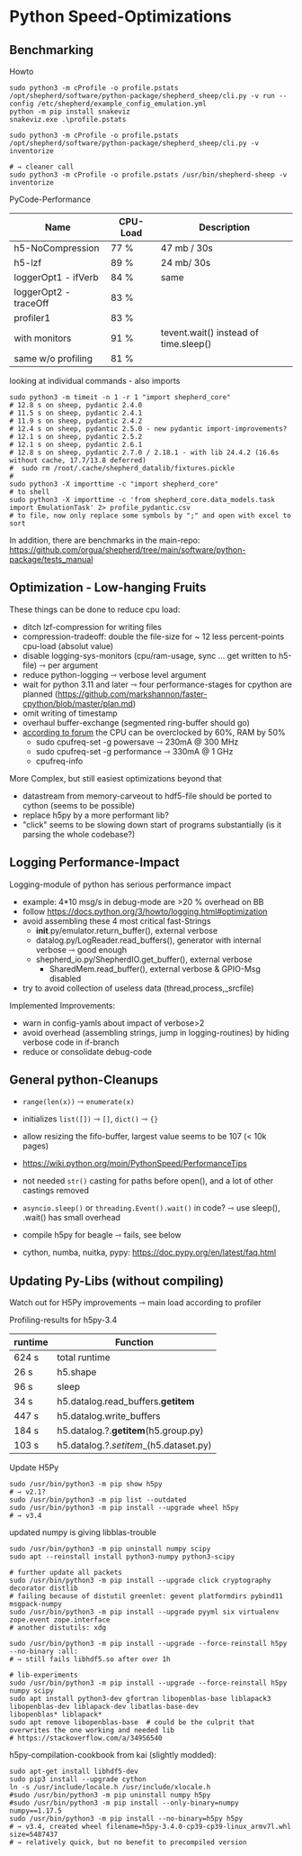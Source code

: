 # Python Speed-Optimizations

## Benchmarking

Howto

```Shell
sudo python3 -m cProfile -o profile.pstats  /opt/shepherd/software/python-package/shepherd_sheep/cli.py -v run --config /etc/shepherd/example_config_emulation.yml
python -m pip install snakeviz
snakeviz.exe .\profile.pstats

sudo python3 -m cProfile -o profile.pstats  /opt/shepherd/software/python-package/shepherd_sheep/cli.py -v inventorize

# ⇾ cleaner call
sudo python3 -m cProfile -o profile.pstats /usr/bin/shepherd-sheep -v inventorize
```

PyCode-Performance

| Name                  | CPU-Load | Description                           |
|-----------------------|----------|---------------------------------------|
| h5-NoCompression      | 77 %     | 47 mb / 30s                           |
| h5-lzf                | 89 %     | 24 mb/ 30s                            |
| loggerOpt1 - ifVerb   | 84 %     | same                                  |
| loggerOpt2 - traceOff | 83 %     |                                       |
| profiler1             | 83 %     |                                       |
| with monitors         | 91 %     | tevent.wait() instead of time.sleep() |
| same w/o profiling    | 81 %     |                                       |

looking at individual commands - also imports

```Shell
sudo python3 -m timeit -n 1 -r 1 "import shepherd_core"
# 12.8 s on sheep, pydantic 2.4.0
# 11.5 s on sheep, pydantic 2.4.1
# 11.9 s on sheep, pydantic 2.4.2
# 12.4 s on sheep, pydantic 2.5.0 - new pydantic import-improvements?
# 12.1 s on sheep, pydantic 2.5.2
# 12.1 s on sheep, pydantic 2.6.1
# 12.8 s on sheep, pydantic 2.7.0 / 2.18.1 - with lib 24.4.2 (16.6s without cache, 17.7/13.8 deferred)
#  sudo rm /root/.cache/shepherd_datalib/fixtures.pickle
#
sudo python3 -X importtime -c "import shepherd_core"
# to shell
sudo python3 -X importtime -c 'from shepherd_core.data_models.task import EmulationTask' 2> profile_pydantic.csv
# to file, now only replace some symbols by ";" and open with excel to sort
```

In addition, there are benchmarks in the main-repo: https://github.com/orgua/shepherd/tree/main/software/python-package/tests_manual

## Optimization - Low-hanging Fruits

These things can be done to reduce cpu load:

- ditch lzf-compression for writing files
- compression-tradeoff: double the file-size for ~ 12 less percent-points cpu-load (absolut value)
- disable logging-sys-monitors (cpu/ram-usage, sync ... get written to h5-file) ⇾ per argument
- reduce python-logging ⇾ verbose level argument
- wait for python 3.11 and later ⇾ four performance-stages for cpython are planned (https://github.com/markshannon/faster-cpython/blob/master/plan.md)
- omit writing of timestamp
- overhaul buffer-exchange (segmented ring-buffer should go)
- [according to forum](https://forum.beagleboard.org/t/beaglebone-overclocking-success/11628) the CPU can be overclocked by 60%, RAM by 50%
    - sudo cpufreq-set -g powersave     ⇾ 230mA @ 300 MHz
    - sudo cpufreq-set -g performance   ⇾ 330mA @ 1 GHz
    - cpufreq-info

More Complex, but still easiest optimizations beyond that
- datastream from memory-carveout to hdf5-file should be ported to cython (seems to be possible)
- replace h5py by a more performant lib?
- "click" seems to be slowing down start of programs substantially (is it parsing the whole codebase?)

## Logging Performance-Impact

Logging-module of python has serious performance impact

- example: 4*10 msg/s in debug-mode are >20 % overhead on BB
- follow https://docs.python.org/3/howto/logging.html#optimization
- avoid assembling these 4 most critical fast-Strings
    - __init__.py/emulator.return_buffer(), external verbose
    - datalog.py/LogReader.read_buffers(), generator with internal verbose ⇾ good enough
    - shepherd_io.py/ShepherdIO.get_buffer(), external verbose
        - SharedMem.read_buffer(), external verbose & GPIO-Msg disabled
- try to avoid collection of useless data (thread,process,_srcfile)

Implemented Improvements:

- warn in config-yamls about impact of verbose>2
- avoid overhead (assembling strings, jump in logging-routines) by hiding verbose code in if-branch
- reduce or consolidate debug-code

## General python-Cleanups

- `range(len(x))` ⇾ `enumerate(x)`
- initializes `list([])` ⇾ `[]`, `dict()` ⇾ `{}`
- allow resizing the fifo-buffer, largest value seems to be 107 (< 10k pages)
- https://wiki.python.org/moin/PythonSpeed/PerformanceTips
- not needed `str()` casting for paths before open(), and a lot of other castings removed
- `asyncio.sleep()` or `threading.Event().wait()` in code? ⇾ use sleep(), .wait() has small overhead

- compile h5py for beagle ⇾ fails, see below
- cython, numba, nuitka, pypy: https://doc.pypy.org/en/latest/faq.html

## Updating Py-Libs (without compiling)

Watch out for H5Py improvements ⇾ main load according to profiler

Profiling-results for h5py-3.4

| runtime | Function                               |
|---------|----------------------------------------|
| 624 s   | total runtime                          |
| 26 s    | h5.shape                               |
| 96 s    | sleep                                  |
| 34 s    | h5.datalog.read_buffers.__getitem__    |
| 447 s   | h5.datalog.write_buffers               |
| 184 s   | h5.datalog.?.__getitem__(h5.group.py)  |
| 103 s   | h5.datalog.?._setitem__(h5.dataset.py) |

Update H5Py

```Shell
sudo /usr/bin/python3 -m pip show h5py
# ⇾ v2.1?
sudo /usr/bin/python3 -m pip list --outdated
sudo /usr/bin/python3 -m pip install --upgrade wheel h5py
# ⇾ v3.4
```

updated numpy is giving libblas-trouble

```Shell
sudo /usr/bin/python3 -m pip uninstall numpy scipy
sudo apt --reinstall install python3-numpy python3-scipy

# further update all packets
sudo /usr/bin/python3 -m pip install --upgrade click cryptography decorator distlib
# failing because of distutil greenlet: gevent platformdirs pybind11  msgpack-numpy
sudo /usr/bin/python3 -m pip install --upgrade pyyml six virtualenv zope.event zope.interface
# another distutils: xdg

sudo /usr/bin/python3 -m pip install --upgrade --force-reinstall h5py --no-binary :all:
# ⇾ still fails libhdf5.so after over 1h

# lib-experiments
sudo /usr/bin/python3 -m pip install --upgrade --force-reinstall h5py numpy scipy
sudo apt install python3-dev gfortran libopenblas-base liblapack3 libopenblas-dev liblapack-dev libatlas-base-dev
libopenblas* liblapack*
sudo apt remove libopenblas-base  # could be the culprit that overwrites the one working and needed lib
# https://stackoverflow.com/a/34956540
```

h5py-compilation-cookbook from kai (slightly modded):

```Shell
sudo apt-get install libhdf5-dev
sudo pip3 install --upgrade cython
ln -s /usr/include/locale.h /usr/include/xlocale.h
#sudo /usr/bin/python3 -m pip uninstall numpy h5py
#sudo /usr/bin/python3 -m pip install --only-binary=numpy numpy==1.17.5
sudo /usr/bin/python3 -m pip install --no-binary=h5py h5py
# ⇾ v3.4, created wheel filename=h5py-3.4.0-cp39-cp39-linux_armv7l.whl size=5487437
# ⇾ relatively quick, but no benefit to precompiled version
```
